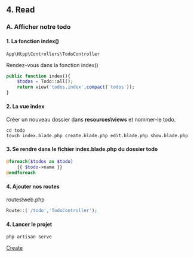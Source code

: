 ## 4. Read
### A. Afficher notre todo 

#### 1. La fonction index()

```
App\Htpp\Controllers\TodoController
```

Rendez-vous dans la fonction index()

```php
public function index(){
    $todos = Todo::all();
    return view('todos.index',compact('todos'));
}
```

#### 2. La vue index

Créer un nouveau dossier dans **resources\views** et nommer-le todo.

```
cd todo
touch index.blade.php create.blade.php edit.blade.php show.blade.php 
```

#### 3. Se rendre dans le fichier index.blade.php du dossier todo

```php
@foreach($todos as $todo)
    {{ $todo->name }}
@endforeach
```

#### 4. Ajouter nos routes

routes\web.php

```php
Route::('/todo','TodoController');

```

#### 4. Lancer le projet

```
php artisan serve
``` 

[Create](https://github.com/pierrenoel/Laravel/blob/master/Exercice/005_create.md)

